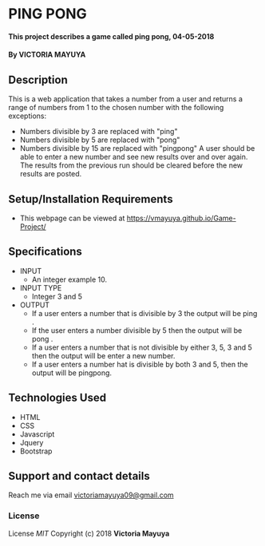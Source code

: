 # PING PONG
#### This project describes a game called ping pong, 04-05-2018
#### By **VICTORIA MAYUYA**
## Description
This is a web application that takes a number from a user and returns a range of numbers from 1 to the chosen number with the following exceptions:
  * Numbers divisible by 3 are replaced with "ping"
  * Numbers divisible by 5 are replaced with "pong"
  * Numbers divisible by 15 are replaced with "pingpong"
A user should be able to enter a new number and see new results over and over again. The results from the previous run should be cleared before the new results are posted.
## Setup/Installation Requirements
* This webpage can be viewed at https://vmayuya.github.io/Game-Project/
## Specifications
* INPUT
  * An integer example 10.
* INPUT TYPE
  * Integer 3 and 5
* OUTPUT
  * If a user enters a number that is divisible by 3 the output will be ping .
  * If the user enters a number divisible by 5 then the output will be pong .
  * If a user enters a number that is not divisible by either 3, 5, 3 and 5 then the output will be enter a new number.
  * If a user enters a number hat is divisible by both 3 and 5, then the output will be pingpong.

## Technologies Used
* HTML
* CSS
* Javascript
* Jquery
* Bootstrap
## Support and contact details
 Reach me via email victoriamayuya09@gmail.com
### License
License *MIT*
Copyright (c) 2018 **Victoria Mayuya**
